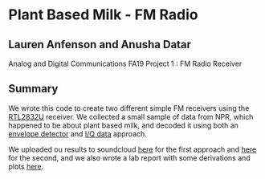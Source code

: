# Plant Based Milk - FM Radio
## Lauren Anfenson and Anusha Datar
Analog and Digital Communications FA19 Project 1 : FM Radio Receiver

## Summary
We wrote this code to create two different simple FM receivers using the [RTL2832U](https://www.rtl-sdr.com/) receiver. We collected a small sample of data from NPR, which happened to be about plant based milk, and decoded it using both an [envelope detector](https://github.com/anushadatar/PlantBasedMilk-FMRadio/blob/master/Exercise1-InPhaseData.m) and [I/Q data](https://github.com/anushadatar/PlantBasedMilk-FMRadio/blob/master/Exercise2-IQData.m) approach. 

We uploaded ou results to soundcloud [here](https://soundcloud.com/user-674765397/exercise1-audio-2) for the first approach and [here](https://soundcloud.com/user-674765397/exercise2-audio) for the second, and we also wrote a lab report with some derivations and plots [here](https://github.com/anushadatar/PlantBasedMilk-FMRadio/blob/master/Anfenson_Datar_FM_Lab.pdf). 
